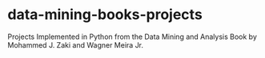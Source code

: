 # data-mining-books-projects
Projects Implemented in Python from the Data Mining and Analysis Book by Mohammed J. Zaki and Wagner Meira Jr. 
